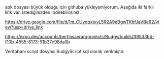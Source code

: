 apk dosyası büyük olduğu için githuba yükleyemiyorum. Aşağıda iki farklı link var. İstediğinizden indirebilirsiniz.

https://drive.google.com/file/d/1m_CUydqxtxyL5R2A9eBgwTKbfJaVBe62/view?usp=drive_link

https://expo.dev/accounts/berfinsavran/projects/Budgy/builds/ff95336d-f10b-4555-8173-91b37e98da0b

Veritabanı script dosyası BudgyScript.sql olarak verilmiştir.
